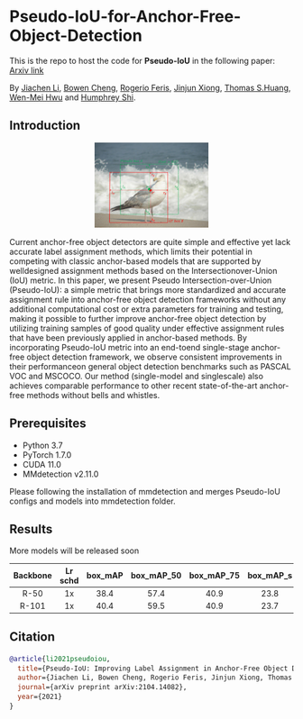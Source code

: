 # Pseudo-IoU-for-Anchor-Free-Object-Detection

This is the repo to host the code for **Pseudo-IoU** in the following paper: [Arxiv link](https://arxiv.org/abs/2104.14082)

By [Jiachen Li](https://chrisjuniorli.github.io/), [Bowen Cheng](https://bowenc0221.github.io/), [Rogerio Feris](https://mitibmwatsonailab.mit.edu/people/rogerio-feris/), [Jinjun Xiong](https://researcher.watson.ibm.com/researcher/view.php?person=us-jinjun), [Thomas S.Huang](http://ifp-uiuc.github.io/), [Wen-Mei Hwu](http://impact.crhc.illinois.edu/People/Hwu/hwu.aspx) and [Humphrey Shi](https://www.humphreyshi.com).


## Introduction

<p align="center">
  <img src="figs/0001.jpg" width="40%">
</p>

Current anchor-free object detectors are quite simple and effective yet lack accurate label assignment methods, which limits their potential in competing with classic anchor-based models that are supported by welldesigned assignment methods based on the Intersectionover-Union (IoU) metric. In this paper, we present Pseudo Intersection-over-Union (Pseudo-IoU): a simple metric that brings more standardized and accurate assignment rule into anchor-free object detection frameworks without any additional computational cost or extra parameters for training and testing, making it possible to further improve anchor-free object detection by utilizing training samples of good quality under effective assignment rules that have been previously applied in anchor-based methods. By incorporating Pseudo-IoU metric into an end-toend single-stage anchor-free object detection framework, we observe consistent improvements in their performanceon general object detection benchmarks such as PASCAL VOC and MSCOCO. Our method (single-model and singlescale) also achieves comparable performance to other recent state-of-the-art anchor-free methods without bells and whistles.

## Prerequisites

- Python 3.7
- PyTorch 1.7.0
- CUDA 11.0
- MMdetection v2.11.0

Please following the installation of mmdetection and merges Pseudo-IoU configs and models into mmdetection folder.

## Results

More models will be released soon

| Backbone  | Lr schd | box_mAP | box_mAP_50| box_mAP_75 | box_mAP_s | box_mAP_m | box_mAP_l | Config | Download |
|:---------:|:-------:|:-------:|:---------:|:----------:|:---------:|:---------:|:---------:|:------:|:--------:|
| R-50      | 1x      | 38.4    | 57.4      |       40.9 |23.8       |42.5       |48.8       | [config](https://github.com/SHI-Labs/Pseudo-IoU-for-Anchor-Free-Object-Detection/blob/main/configs/pseudo-iou/piou_r50_caffe_fpn_gn-head_1x_coco.py) | [model](https://drive.google.com/file/d/1xO1oeF1qqsZzsvJzH-MtcKyBOsOzZbrx/view?usp=sharing) |
| R-101      | 1x      | 40.4    | 59.5      |       40.9 |23.7       |44.9       |51.4       | [config](https://github.com/SHI-Labs/Pseudo-IoU-for-Anchor-Free-Object-Detection/blob/main/configs/pseudo-iou/piou_r101_caffe_fpn_gn-head_1x_coco.py) | [model](https://drive.google.com/file/d/1Hcq6szBnWgeGOhIGIS9cSaVTt4eC46qE/view?usp=sharing) |

## Citation

```bibtex
@article{li2021pseudoiou,
  title={Pseudo-IoU: Improving Label Assignment in Anchor-Free Object Detection},
  author={Jiachen Li, Bowen Cheng, Rogerio Feris, Jinjun Xiong, Thomas S.Huang, Wen-Mei Hwu and Humphrey Shi},
  journal={arXiv preprint arXiv:2104.14082},
  year={2021}
}
```

